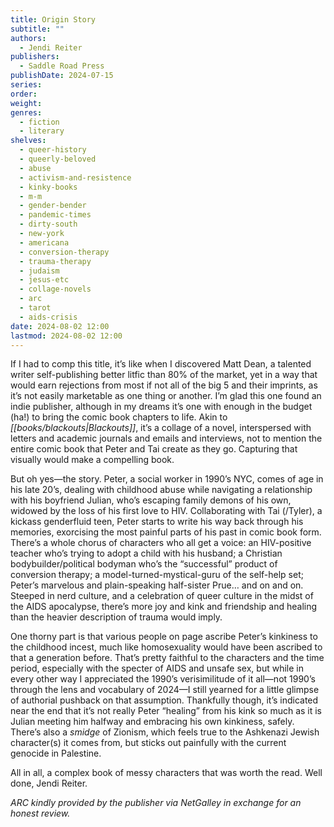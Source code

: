 ```yaml
---
title: Origin Story
subtitle: ""
authors:
  - Jendi Reiter
publishers:
  - Saddle Road Press
publishDate: 2024-07-15
series: 
order: 
weight: 
genres:
  - fiction
  - literary
shelves:
  - queer-history
  - queerly-beloved
  - abuse
  - activism-and-resistence
  - kinky-books
  - m-m
  - gender-bender
  - pandemic-times
  - dirty-south
  - new-york
  - americana
  - conversion-therapy
  - trauma-therapy
  - judaism
  - jesus-etc
  - collage-novels
  - arc
  - tarot
  - aids-crisis
date: 2024-08-02 12:00
lastmod: 2024-08-02 12:00
---
```

If I had to comp this title, it’s like when I discovered Matt Dean, a talented writer self-publishing better litfic than 80% of the market, yet in a way that would earn rejections from most if not all of the big 5 and their imprints, as it’s not easily marketable as one thing or another. I’m glad this one found an indie publisher, although in my dreams it’s one with enough in the budget (ha!) to bring the comic book chapters to life. Akin to *[[books/blackouts|Blackouts]]*, it’s a collage of a novel, interspersed with letters and academic journals and emails and interviews, not to mention the entire comic book that Peter and Tai create as they go. Capturing that visually would make a compelling book.

But oh yes—the story. Peter, a social worker in 1990’s NYC, comes of age in his late 20’s, dealing with childhood abuse while navigating a relationship with his boyfriend Julian, who’s escaping family demons of his own, widowed by the loss of his first love to HIV. Collaborating with Tai (/Tyler), a kickass genderfluid teen, Peter starts to write his way back through his memories, exorcising the most painful parts of his past in comic book form. There’s a whole chorus of characters who all get a voice: an HIV-positive teacher who’s trying to adopt a child with his husband; a Christian bodybuilder/political bodyman who’s the “successful” product of conversion therapy; a model-turned-mystical-guru of the self-help set; Peter’s marvelous and plain-speaking half-sister Prue… and on and on. Steeped in nerd culture, and a celebration of queer culture in the midst of the AIDS apocalypse, there’s more joy and kink and friendship and healing than the heavier description of trauma would imply.

One thorny part is that various people on page ascribe Peter’s kinkiness to the childhood incest, much like homosexuality would have been ascribed to that a generation before. That’s pretty faithful to the characters and the time period, especially with the specter of AIDS and unsafe sex, but while in every other way I appreciated the 1990’s verisimilitude of it all—not 1990’s through the lens and vocabulary of 2024—I still yearned for a little glimpse of authorial pushback on that assumption. Thankfully though, it’s indicated near the end that it’s not really Peter “healing” from his kink so much as it is Julian meeting him halfway and embracing his own kinkiness, safely. There’s also a *smidge* of Zionism, which feels true to the Ashkenazi Jewish character(s) it comes from, but sticks out painfully with the current genocide in Palestine.

All in all, a complex book of messy characters that was worth the read. Well done, Jendi Reiter.

*ARC kindly provided by the publisher via NetGalley in exchange for an honest review.*